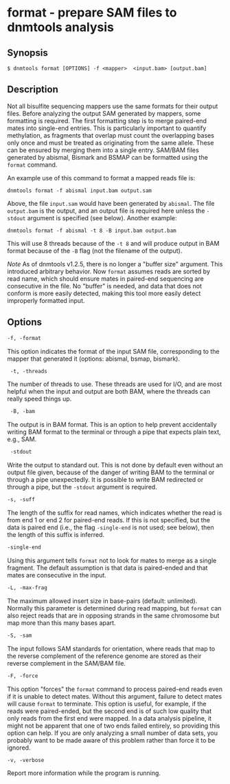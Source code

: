 # format - prepare SAM files to dnmtools analysis

## Synopsis

```shell
$ dnmtools format [OPTIONS] -f <mapper>  <input.bam> [output.bam]
```

## Description

Not all bisulfite sequencing mappers use the same formats for their
output files. Before analyzing the output SAM generated by mappers,
some formatting is required. The first formatting step is to merge
paired-end mates into single-end entries. This is particularly
important to quantify methylation, as fragments that overlap must
count the overlapping bases only once and must be treated as
originating from the same allele. These can be ensured by merging them
into a single entry.  SAM/BAM files generated by abismal, Bismark and
BSMAP can be formatted using the `format` command.

An example use of this command to format a mapped reads file is:

```console
dnmtools format -f abismal input.bam output.sam
```

Above, the file `input.sam` would have been generated by `abismal`.
The file `output.bam` is the output, and an output file is required
here unless the `-stdout` argument is specified (see below). Another
example:

```console
dnmtools format -f abismal -t 8 -B input.bam output.bam
```

This will use 8 threads because of the `-t 8` and will produce output
in BAM format because of the `-B` flag (not the filename of the
output).

*Note* As of dnmtools v1.2.5, there is no longer a "buffer size"
argument. This introduced arbitrary behavior. Now `format` assumes
reads are sorted by read name, which should ensure mates in paired-end
sequencing are consecutive in the file. No "buffer" is needed, and
data that does not conform is more easily detected, making this tool
more easily detect improperly formatted input.

## Options

```txt
-f, -format
```
This option indicates the format of the input SAM file, corresponding
to the mapper that generated it (options: abismal, bsmap, bismark).

```txt
 -t, -threads
```
The number of threads to use. These threads are used for I/O, and are
most helpful when the input and output are both BAM, where the threads
can really speed things up.

```txt
 -B, -bam
```
The output is in BAM format. This is an option to help prevent
accidentally writing BAM format to the terminal or through a pipe that
expects plain text, e.g., SAM.

```txt
 -stdout
```
Write the output to standard out. This is not done by default even
without an output file given, because of the danger of writing BAM to
the terminal or through a pipe unexpectedly. It is possible to write
BAM redirected or through a pipe, but the `-stdout` argument is
required.

```txt
-s, -suff
```
The length of the suffix for read names, which indicates whether the
read is from end 1 or end 2 for paired-end reads. If this is not
specified, but the data is paired end (i.e., the flag `-single-end` is
not used; see below), then the length of this suffix is inferred.

```txt
-single-end
```
Using this argument tells `format` not to look for mates to merge as a
single fragment. The default assumption is that data is paired-ended
and that mates are consecutive in the input.

```txt
-L, -max-frag
```
The maximum allowed insert size in base-pairs (default:
unlimited). Normally this parameter is determined during read mapping,
but `format` can also reject reads that are in opposing strands in the
same chromosome but map more than this many bases apart.

```txt
-S, -sam
```
The input follows SAM standards for orientation, where reads that map to the
reverse complement of the reference genome are stored as their reverse
complement in the SAM/BAM file.

```txt
-F, -force
```
This option "forces" the `format` command to process paired-end reads
even if it is unable to detect mates. Without this argument, failure
to detect mates will cause `format` to terminate. This option is
useful, for example, if the reads were paired-ended, but the second
end is of such low quality that only reads from the first end were
mapped. In a data analysis pipeline, it might not be apparent that one
of two ends failed entirely, so providing this option can help. If you
are only analyzing a small number of data sets, you probably want to
be made aware of this problem rather than force it to be ignored.

```txt
-v, -verbose
```
Report more information while the program is running.
